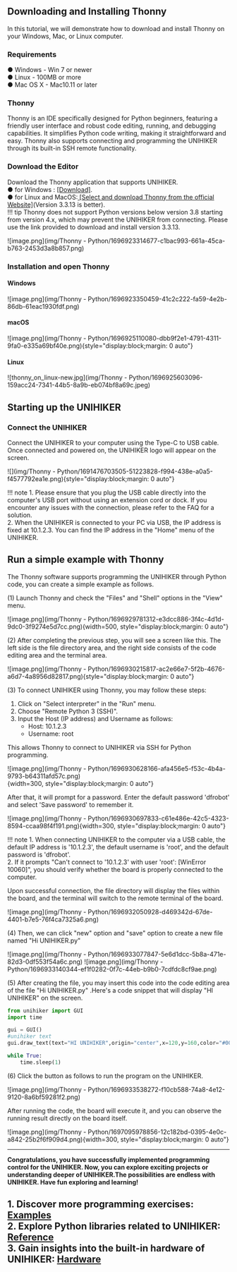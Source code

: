 ## **Downloading and Installing Thonny**
In this tutorial, we will demonstrate how to download and install Thonny on your Windows, Mac, or Linux computer.  
### **Requirements**
● Windows - Win 7 or newer  
● Linux -  100MB or more  
● Mac OS X - Mac10.11 or later  
### **Thonny**
Thonny is an IDE specifically designed for Python beginners, featuring a friendly user interface and robust code editing, running, and debugging capabilities. It simplifies Python code writing, making it straightforward and easy. Thonny also supports connecting and programming the UNIHIKER through its built-in SSH remote functionality.  
### **Download the Editor**
Download the Thonny application that supports UNIHIKER.  
● for Windows : [[Download]](https://img.dfrobot.com.cn/wiki/none/49990b1e1e72cb7c95f161be759c86ba.zip).  
● for Linux and MacOS:[ [Select and download Thonny from the official Website]](https://thonny.org/)(Version 3.3.13 is better).  
!!! tip 
    Thonny does not support Python versions below version 3.8 starting from version 4.x, which may prevent the UNIHIKER from connecting. Please use the link provided to download and install version 3.3.13.  

![image.png](img/Thonny - Python/1696923314677-c1bac993-661a-45ca-b763-2453d3a8b857.png)  
  
### **Installation and open Thonny**
#### Windows 
![image.png](img/Thonny - Python/1696923350459-41c2c222-fa59-4e2b-86db-61eac1930fdf.png)
#### macOS
![image.png](img/Thonny - Python/1696925110080-dbb9f2e1-4791-4311-9fa0-e335a69bf40e.png){style="display:block;margin: 0 auto"}
#### Linux
![thonny_on_linux-new.jpg](img/Thonny - Python/1696925603096-159acc24-7341-44b5-8a9b-eb074bf8a69c.jpeg)
## **Starting up the UNIHIKER**
### **Connect the UNIHIKER**
Connect the UNIHIKER to your computer using the Type-C to USB cable. Once connected and powered on, the UNIHIKER logo will appear on the screen.   

![](img/Thonny - Python/1691476703505-51223828-f994-438e-a0a5-f4577792ea1e.png){style="display:block;margin: 0 auto"}    

!!! note
    1. Please ensure that you plug the USB cable directly into the computer's USB port without using an extension cord or dock. If you encounter any issues with the connection, please refer to the FAQ for a solution.  
    2. When the UNIHIKER is connected to your PC via USB, the IP address is fixed at 10.1.2.3. You can find the IP address in the "Home" menu of the UNIHIKER.  

## **Run a simple example with Thonny**
The Thonny software supports programming the UNIHIKER through Python code, you can create a simple example as follows.  

(1) Launch Thonny and check the "Files" and "Shell" options in the "View" menu.   

![image.png](img/Thonny - Python/1696929781312-e3dcc886-3f4c-4d1d-9dc0-3f9274e5d7cc.png){width=500, style="display:block;margin: 0 auto"}  

(2) After completing the previous step, you will see a screen like this. The left side is the file directory area, and the right side consists of the code editing area and the terminal area.    

![image.png](img/Thonny - Python/1696930215817-ac2e66e7-5f2b-4676-a6d7-4a8956d82817.png){style="display:block;margin: 0 auto"}  

(3) To connect UNIHIKER using Thonny, you may follow these steps:

1. Click on "Select interpreter" in the "Run" menu.
2. Choose "Remote Python 3 (SSH)".
3. Input the Host (IP address) and Username as follows:
   - Host: 10.1.2.3
   - Username: root

This allows Thonny to connect to UNIHIKER via SSH for Python programming.  

![image.png](img/Thonny - Python/1696930628166-afa456e5-f53c-4b4a-9793-b64311afd57c.png)  
  {width=300, style="display:block;margin: 0 auto"}  

After that, it will prompt for a password. Enter the default password 'dfrobot' and select 'Save password' to remember it.  
  
![image.png](img/Thonny - Python/1696930697833-c61e486e-42c5-4323-8594-ccaa98f4f191.png){width=300, style="display:block;margin: 0 auto"}   

!!! note
    1. When connecting UNIHIKER to the computer via a USB cable, the default IP address is '10.1.2.3', the default username is 'root', and the default password is 'dfrobot'.  
    2. If it prompts "Can't connect to '10.1.2.3' with user 'root': [WinError 10060]", you should verify whether the board is properly connected to the computer.    
  
Upon successful connection, the file directory will display the files within the board, and the terminal will switch to the remote terminal of the board.  

![image.png](img/Thonny - Python/1696932050928-d469342d-67de-4401-b7e5-76f4ca7325a6.png)  
  
(4) Then, we can click "new" option and "save" option to create a new file named "Hi UNIHIKER.py"   

![image.png](img/Thonny - Python/1696933077847-5e6d1dcc-5b8a-471e-82d3-0df553f54a6c.png)
![image.png](img/Thonny - Python/1696933140344-ef1f0282-0f7c-44eb-b9b0-7cdfdc8cf9ae.png)  
  
(5) After creating the file,  you may insert this code into the code editing area of the file "Hi UNIHIKER.py" .Here's a code snippet that will display "HI UNIHIKER" on the screen.  

```python
from unihiker import GUI
import time

gui = GUI()
#unihiker text
gui.draw_text(text="HI UNIHIKER",origin="center",x=120,y=160,color="#0066CC")

while True:
    time.sleep(1)
```
(6) Click the button as follows to run the program on the UNIHIKER.  

![image.png](img/Thonny - Python/1696933538272-f10cb588-74a8-4e12-9120-8a6bf59281f2.png)  

After running the code, the board will execute it, and you can observe the running result directly on the board itself.  

![image.png](img/Thonny - Python/1697095978856-12c182bd-0395-4e0c-a842-25b2f6f909d4.png){width=300, style="display:block;margin: 0 auto"}   
  
---  
**Congratulations, you have successfully implemented programming control for the UNIHIKER. Now, you can explore exciting projects or understanding deeper of UNIHIKER.The possibilities are endless with UNIHIKER. Have fun exploring and learning!**  

**1. Discover more programming exercises: [Examples](../../wiki/Examples/PythonCodingExamples/BasicExamples/examples_py_hellounihiker.md)**  
**2. Explore Python libraries related to UNIHIKER: [Reference](../../wiki/LanguageReference/Part1UNIHIKER/ScreenDisplay/reference_unihiker_draw_text.md)**  
**3. Gain insights into the built-in hardware of UNIHIKER: [Hardware ](../../wiki/HardwareReference/hardware_reference_introduction.md)**    
---  
